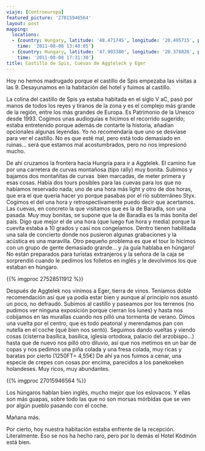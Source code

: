 ```yaml
---
viaje: [Centroeuropa]
featured_picture: '27015946564'
layout: post
mapping:
  locations:
  - {country: Hungary, latitude: '48.471745', longitude: '20.495715', place: Aggtelek,
    time: '2011-08-08 13:40:05'}
  - {country: Hungary, latitude: '47.903380', longitude: '20.378826', place: Erlau,
    time: '2011-08-08 17:31:30'}
title: Castillo de Spis, Cuevas de Aggteleck y Eger
---
```

Hoy no hemos madrugado porque el castillo de Spis empezaba las visitas a las 9. Desayunamos en la habitación del hotel y fuimos al castillo.

La colina del castillo de Spis ya estaba habitada en el siglo V aC, pasó por manos de todos los reyes y tiranos de la zona y es el complejo más grande de la región, entre los más grandes de Europa. Es Patrimonio de la Unesco desde 1993. Cogimos unas audioguías e hicimos el recorrido sugerido; estaba entretenido porque además de contarte la historia, añadían opcionales algunas leyendas. Yo no recomendaría que uno se desviase para ver el castillo. No es que esté mal, pero está todo demasiado en ruinas... será que estamos mal acostumbrados, pero no nos impresionó mucho.

De ahí cruzamos la frontera hacia Hungría para ir a Aggtelek. El camino fue por una carretera de curvas montañosa (tipo rally) muy bonita. Subimos y bajamos dos montañitas de curvas  bien marcadas, de meter primera y esas cosas. Había dos tours posibles para las cuevas para los que no habíamos reservado nada; uno de una hora más light y otro de dos horas, que era el que quería hacer yo porque pasabas por el río subterráneo Styx. Cogimos el del una hora y retrospectivamente puedo decir que acertamos. Las cuevas, en concreto la que visitamos que es la de Baradla, son una pasada. Muy muy bonitas, se supone que la de Baradla es la más bonita del país. Digo que mejor el de una hora (que luego fue hora y media) porque la cuevita estaba a 10 grados y casi nos congelamos. Dentro tienen habilitada una sala de concierto donde nos pusieron algunas grabaciones y la acústica es una maravilla. Otro pequeño problema es que el tour lo hicimos con un grupo de gente demasiado grande... y ¡la guía hablaba en húngaro! No están preparados para turistas extranjeros y la señora de la caja se sorprendió cuando le pedimos los folletos en inglés y le devolvimos los que estaban en húngaro.

{{% imgproc 27528511912 %}}

Después de Aggtelek nos vinimos a Eger, tierra de vinos. Teníamos doble recomendación así que ya podía estar bien y aunque al principio nos asustó un poco, no defraudó. Subimos al castillo y paseamos por los terrenos (no pudimos ver ninguna exposición porque cierran los lunes) y hasta nos cobijamos en las murallas cuando nos pilló una tormenta de verano. Dimos una vuelta por el centro, que es todo peatonal y merendamos pan con nutella en el coche (qué bien nos sentó). Seguimos dando vueltas y viendo cosas (cisterna basílica, basílica, iglesia ortodoxa, palacio del arzobispo...) hasta que de nuevo nos pilló otro diluvio, así que nos metimos en un bar de copas y nos pedimos una piña colada y una fresa colada, muy ricas y baratas por cierto (1250FT= 4,55€) De ahí ya nos fuimos a cenar, una especie de crepes con cosas por encima, parecidos a los panekoeken holandeses. Muy ricos, muy abundantes.

{{% imgproc 27015946564 %}}

Los húngaros hablan bien inglés, mucho mejor que los eslovacos. Y ellas son más guapas, sobre todo las que no son morsas mórbidas que se ven por algún pueblo pasando con el coche.

Mañana más.

Por cierto, hoy nuestra habitación estaba enfrente de la recepción. Literalmente. Eso se nos ha hecho raro, pero por lo demás el Hotel Ködmön está bien.